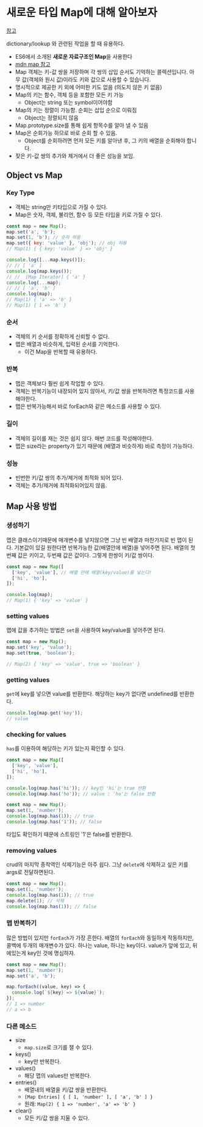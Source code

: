 # 새로운 타입 Map에 대해 알아보자

[참고](https://blog.webdevsimplified.com/2020-12/javascript-maps/)

dictionary/lookup 와 관련된 작업을 할 때 유용하다.

- ES6에서 소개된 **새로운 자료구조인 Map**을 사용한다
- [mdn map 참고](https://developer.mozilla.org/ko/docs/Web/JavaScript/Reference/Global_Objects/Map)
- Map 객체는 키-값 쌍을 저장하며 각 쌍의 삽입 순서도 기억하는 콜렉션입니다. 아무 값(객체와 원시 값)이라도 키와 값으로 사용할 수 있습니다.
- 명시적으로 제공한 키 외에 어떠한 키도 없음 (의도치 않은 키 없음)
- Map의 키는 함수, 객체 등을 포함한 모든 키 가능
  - Object는 string 또는 symbol이어야함
- Map의 키는 정렬이 가능함. 순회는 삽입 순으로 이뤄짐
  - Object는 정렬되지 않음
- Map.prototype.size를 통해 쉽게 항목수를 알아 낼 수 있음
- Map은 순회가능 하므로 바로 순회 할 수 있음.
  - Object를 순회하려면 먼저 모든 키를 알아낸 후, 그 키의 배열을 순회해야 합니다.
- 잦은 키-값 쌍의 추가와 제거에서 더 좋은 성능을 보임.

## Object vs Map

### Key Type

- 객체는 string만 키타입으로 가질 수 있다.
- Map은 숫자, 객체, 불리언, 함수 등 모든 타입을 키로 가질 수 있다.

```js
const map = new Map();
map.set('a', 'b');
map.set(1, 'b'); // 숫자 허용
map.set({ key: 'value' }, 'obj'); // obj 허용
// Map(1) { { key: 'value' } => 'obj' }

console.log([...map.keys()]);
// // [ 'a' ]
console.log(map.keys());
// //  [Map Iterator] { 'a' }
console.log(...map);
// // [ 'a', 'b' ]
console.log(map);
// Map(1) { 'a' => 'b' }
// Map(1) { 1 => 'b' }
```

### 순서

- 객체의 키 순서를 정확하게 신뢰할 수 없다.
- 맵은 배열과 비슷하게, 입력된 순서를 기억한다.
  - 이건 Map을 반복할 때 유용하다.

### 반복

- 맵은 객체보다 훨씬 쉽게 작업할 수 있다.
- 객체는 반복기능이 내장되어 있지 않아서, 키/값 쌍을 반복하려면 특정코드를 사용해야한다.
- 맵은 반복가능해서 바로 forEach와 같은 메소드를 사용할 수 있다.

### 길이

- 객체의 길이를 재는 것은 쉽지 않다. 매번 코드를 작성해야한다.
- 맵은 size라는 property가 있기 때문에 (배열과 비슷하게) 바로 측정이 가능하다.

### 성능

- 빈번한 키/값 쌍의 추가/제거에 최적화 되어 있다.
- 객체는 추가/제거에 최적화되어있지 않음.

## Map 사용 방법

### 생성하기

맵은 클래스이기때문에 매개변수를 넣지않으면 그냥 빈 배열과 마찬가지로 빈 맵이 된다. 기본값이 있길 원한다면 반복가능한 값(배열안에 배열)을 넣어주면 된다. 배열의 첫번째 값은 키이고, 두번째 값은 값이다. 그렇게 한쌍이 키/값 쌍이다.

```js
const map = new Map([
  ['key', 'value'], // 배열 안에 배열(key/value)를 넣는다!
  ['hi', 'ho'],
]);

console.log(map);
// Map(1) { 'key' => 'value' }
```

### setting values

맵에 값을 추가하는 방법은 `set`을 사용하여 key/value를 넣어주면 된다.

```js
const map = new Map();
map.set('key', 'value');
map.set(true, 'boolean');

// Map(2) { 'key' => 'value', true => 'boolean' }
```

### getting values

`get`에 key를 넣으면 value를 반환한다.
해당하는 key가 없다면 undefined를 반환한다.

```js
console.log(map.get('key'));
// value
```

### checking for values

`has`를 이용하여 해당하는 키가 있는지 확인할 수 있다.

```js
const map = new Map([
  ['key', 'value'],
  ['hi', 'ho'],
]);

console.log(map.has('hi')); // key인 'hi'는 true 반환
console.log(map.has('ho')); // value : 'ho'는 false 반환
```

```js
const map = new Map();
map.set(1, 'number');
console.log(map.has(1)); // true
console.log(map.has('1')); // false
```

타입도 확인하기 때문에 스트링인 '1'은 false를 반환한다.

### removing values

crud의 마지막 종착역인 삭제기능은 아주 쉽다.
그냥 `delete`에 삭제하고 싶은 키를 args로 전달하면된다.

```js
const map = new Map();
map.set(1, 'number');
console.log(map.has(1)); // true
map.delete(1); // 삭제
console.log(map.has(1)); // false
```

### 맵 반복하기

많은 방법이 있지만 `forEach`가 가장 흔한다.
배열의 `forEach`와 동일하게 작동하지만, 콜백에 두개의 매개변수가 있다. 하나는 value, 하나는 key이다.
value가 앞에 있고, 뒤에있는게 key인 것에 명심하자.

```js
const map = new Map();
map.set(1, 'number');
map.set('a', 'b');

map.forEach((value, key) => {
  console.log(`${key} => ${value}`);
});
// 1 => number
// a => b
```

### 다른 메소드

- size
  - `map.size`로 크기를 잴 수 있다.
- keys()
  - key만 반복한다.
- values()
  - 해당 맵의 values만 반복한다.
- entries()
  - 배열내의 배열을 키/값 쌍을 반환한다.
  - `[Map Entries] { [ 1, 'number' ], [ 'a', 'b' ] }`
  - 원래: `Map(2) { 1 => 'number', 'a' => 'b' }`
- clear()
  - 모든 키/값 쌍을 지울 수 있다.
